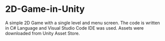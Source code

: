 # 2D-Game-in-Unity
A simple 2D Game with a single level and menu screen. The code is written in C# Language and Visual Studio Code IDE was used. Assets were downloaded from Unity Asset Store.
